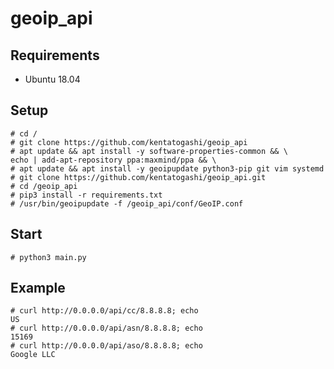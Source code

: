 # geoip_api

## Requirements

- Ubuntu 18.04

## Setup

```
# cd /
# git clone https://github.com/kentatogashi/geoip_api
# apt update && apt install -y software-properties-common && \
echo | add-apt-repository ppa:maxmind/ppa && \
# apt update && apt install -y geoipupdate python3-pip git vim systemd
# git clone https://github.com/kentatogashi/geoip_api.git
# cd /geoip_api
# pip3 install -r requirements.txt
# /usr/bin/geoipupdate -f /geoip_api/conf/GeoIP.conf
```

## Start

```
# python3 main.py
```

## Example

```
# curl http://0.0.0.0/api/cc/8.8.8.8; echo
US
# curl http://0.0.0.0/api/asn/8.8.8.8; echo
15169
# curl http://0.0.0.0/api/aso/8.8.8.8; echo
Google LLC
```

